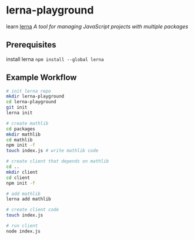 # lerna-playground

learn [lerna](https://lernajs.io/) *A tool for managing JavaScript projects with multiple packages*

## Prerequisites

install lerna 
`npm install --global lerna`

## Example Workflow

```sh
# init lerna repo
mkdir lerna-playground
cd lerna-playground
git init
lerna init

# create mathlib
cd packages
mkdir mathlib
cd mathlib
npm init -f
touch index.js # write mathlib code

# create client that depends on mathlib
cd ..
mkdir client
cd client
npm init -f

# add mathlib
lerna add mathlib

# create client code
touch index.js

# run client
node index.js
```
